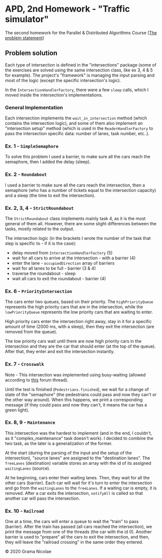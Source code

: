 # APD, 2nd Homework - "Traffic simulator"

The second homework for the Parallel & Distributed Algorithms Course ([The problem statement](tema%202%20-%20enunt.pdf))

## Problem solution

Each type of intersection is defined in the "intersections" package (some of the exercises are solved using the same intersection class, like ex 3, 4 & 5 for example). The project's "framework" is managing the input parsing and most of the logic (except the specific intersection's logic).

In the `IntersectionHandlerFactory`, there were a few `sleep` calls, which I moved inside the intersection's implementations.

### General Implementation

Each intersection implements the `wait_in_intersection` method (which contains the intersection logic), and some of them also implement an "intersection setup" method (which is used in the `ReaderHandlerFactory` to pass the intersection specific data: number of lanes, task number, etc..).

### Ex. 1 - `SimpleSemaphore`

To solve this problem I used a barrier, to make sure all the cars reach the semaphore, then I added the delay (sleep).

### Ex. 2 - `Roundabout`

I used a barrier to make sure all the cars reach the intersection, then a semaphore (who has a number of tickets equal to the intersection capacity) and a sleep (the time to exit the intersection).

### Ex. 2, 3, 4 - `StrictRoundabout`

The `StrictRoundabout` class implements mainly task 4, as it is the most general of them all. However, there are some slight differences between the tasks, mostly related to the output.

The intersection logic (in the brackets I wrote the number of the task that step is specific to - if it is the case):

- delay moved from `IntersectionHandlerFactory` (5)
- wait for all cars to arrive at the intersection - with a barrier (4)
- enter the lane - `occupiedDirection` array of barriers
- wait for all lanes to be full - barrier (3 & 4)
- traverse the roundabout - sleep
- wait all cars to exit the roundabout - barrier (4)

### Ex. 6 - `PriorityIntersection`

The cars enter two queues, based on their priority. The `highPriorityQueue` represents the high priority cars that are in the intersection, while the `lowPriorityQueue` represents the low priority cars that are waiting to enter.

High priority cars enter the intersection right away, stay in it for a specific amount of time (2000 ms, with a sleep), then they exit the intersection (are removed from the queue).

The low priority cars wait until there are now high priority cars in the intersection and they are the car that should enter (at the top of the queue). After that, they enter and exit the intersection instantly.

### Ex. 7 - `Crosswalk`

Note - This intersection was implemented using busy-waiting (allowed according to [this](https://curs.upb.ro/mod/forum/discuss.php?d=31790) forum thread).

Until the test is finished (`Pedestrians.finished`), we wait for a change of state of the "semaphore" (the pedestrians could pass and now they can't or the other way around). When this happens, we print a corresponding message (if they could pass and now they can't, it means the car has a green light).

### Ex. 8, 9 - `Maintenance`

This intersection was the hardest to implement (and in the end, I couldn't, as it "complex_maintenance" task doesn't work). I decided to combine the two task, as the later is a generalization of the former.

At the start (during the parsing of the input and the setup of the intersection), "source lanes" are assigned to the "destination lanes". The `freeLanes` (destination) variable stores an array with the id of its assigned `waitingLanes` (source).

At he beginning, cars enter their waiting lanes. Then, they wait for all the other cars (barrier). Each car will wait for it's turn to enter the intersection and go from the `waitingLanes` to the `freeLanes`. If a waiting car is empty, it is removed. After a car exits the intersection, `notifyAll` is called so that another car will pass the intersection.

### Ex. 10 - `Railroad`

One at a time, the cars will enter a queue to wait the "train" to pass (barrier). After the train has passed (all cars reached the intersection), we print the message from one of the threads (the car with the id 0). Another barrier is used to "prepare" all the cars to exit the intersection, and then, they will leave the "railroad crossing" in the same order they entered.

© 2020 Grama Nicolae
